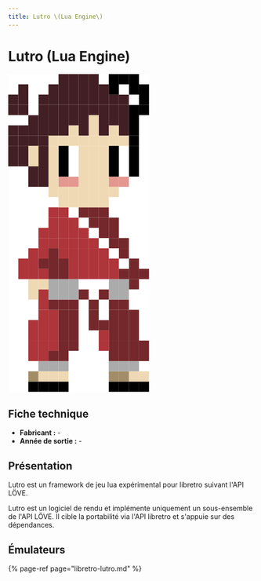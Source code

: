 ```yaml
---
title: Lutro \(Lua Engine\)
---
```


# Lutro \(Lua Engine\)

![](/migration-images/emulateurs/consoles-fantasy/lutro-lua-engine/lutro-console.svg)

## Fiche technique

* **Fabricant :** -
* **Année de sortie :** -

## Présentation

Lutro est un framework de jeu lua expérimental pour libretro suivant l'API LÖVE.

Lutro est un logiciel de rendu et implémente uniquement un sous-ensemble de l'API LÖVE. Il cible la portabilité via l'API libretro et s'appuie sur des dépendances.

## Émulateurs

{% page-ref page="libretro-lutro.md" %}

